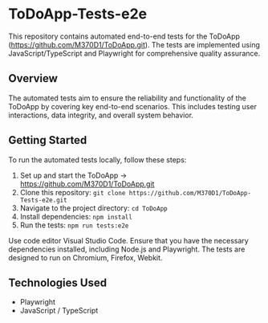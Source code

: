 # ToDoApp-Tests-e2e

This repository contains automated end-to-end tests for the ToDoApp (https://github.com/M370D1/ToDoApp.git). The tests are implemented using JavaScript/TypeScript and Playwright for comprehensive quality assurance.

## Overview

The automated tests aim to ensure the reliability and functionality of the ToDoApp by covering key end-to-end scenarios. This includes testing user interactions, data integrity, and overall system behavior.

## Getting Started

To run the automated tests locally, follow these steps:

1. Set up and start the ToDoApp -> https://github.com/M370D1/ToDoApp.git
1. Clone this repository: `git clone https://github.com/M370D1/ToDoApp-Tests-e2e.git`
2. Navigate to the project directory: `cd ToDoApp`
3. Install dependencies: `npm install`
4. Run the tests: `npm run tests:e2e`

Use code editor Visual Studio Code.
Ensure that you have the necessary dependencies installed, including Node.js and Playwright.
The tests are designed to run on Chromium, Firefox, Webkit.

## Technologies Used

- Playwright
- JavaScript / TypeScript
